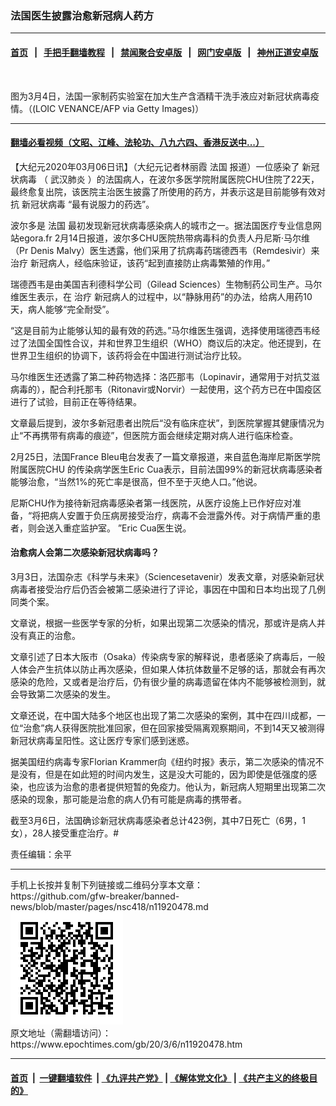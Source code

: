 ### 法国医生披露治愈新冠病人药方
------------------------

#### [首页](https://github.com/gfw-breaker/banned-news/blob/master/README.md) &nbsp;&nbsp;|&nbsp;&nbsp; [手把手翻墙教程](https://github.com/gfw-breaker/guides/wiki) &nbsp;&nbsp;|&nbsp;&nbsp; [禁闻聚合安卓版](https://github.com/gfw-breaker/bn-android) &nbsp;&nbsp;|&nbsp;&nbsp; [网门安卓版](https://github.com/oGate2/oGate) &nbsp;&nbsp;|&nbsp;&nbsp; [神州正道安卓版](https://github.com/SzzdOgate/update) 



<div><img alt="" class="aligncenter wp-post-image" src="https://i.epochtimes.com/assets/uploads/2020/03/GettyImages-1205267204-600x400.jpg"/>
<div class="red16 caption">
 <p>
  图为3月4日，法国一家制药实验室在加大生产含酒精干洗手液应对新冠状病毒疫情。（(LOIC VENANCE/AFP via Getty Images)）
 </p>
</div>
</div><hr/>

#### [翻墙必看视频（文昭、江峰、法轮功、八九六四、香港反送中...）](https://github.com/gfw-breaker/banned-news/blob/master/pages/link3.md)

<div><p>
 【大纪元2020年03月06日讯】（大纪元记者林丽霞
 <ok href="https://www.epochtimes.com/gb/tag/%E6%B3%95%E5%9B%BD.html">
  法国
 </ok>
 报道）一位感染了
 <ok href="https://www.epochtimes.com/gb/tag/%E6%96%B0%E5%86%A0%E7%8A%B6%E7%97%85%E6%AF%92.html">
  新冠状病毒
 </ok>
 （
 <ok href="https://www.epochtimes.com/gb/tag/%E6%AD%A6%E6%B1%89%E8%82%BA%E7%82%8E.html">
  武汉肺炎
 </ok>
 ）的法国病人，在波尔多医学院附属医院CHU住院了22天，最终愈复出院，该医院主治医生披露了所使用的药方，并表示这是目前能够有效对抗
 <ok href="https://www.epochtimes.com/gb/tag/%E6%96%B0%E5%86%A0%E7%8A%B6%E7%97%85%E6%AF%92.html">
  新冠状病毒
 </ok>
 “最有说服力的药选”。
</p>
<p>
 波尔多是
 <ok href="https://www.epochtimes.com/gb/tag/%E6%B3%95%E5%9B%BD.html">
  法国
 </ok>
 最初发现新冠状病毒感染病人的城市之一。据法国医疗专业信息网站egora.fr 2月14日报道，波尔多CHU医院热带病毒科的负责人丹尼斯·马尔维（Pr Denis Malvy）医生透露，他们采用了抗病毒药瑞德西韦（Remdesivir）来
 <ok href="https://www.epochtimes.com/gb/tag/%E6%B2%BB%E7%96%97.html">
  治疗
 </ok>
 新冠病人，经临床验证，该药“起到直接防止病毒繁殖的作用。”
</p>
<p>
 瑞德西韦是由美国吉利德科学公司（Gilead Sciences）生物制药公司生产。马尔维医生表示，在
 <ok href="https://www.epochtimes.com/gb/tag/%E6%B2%BB%E7%96%97.html">
  治疗
 </ok>
 新冠病人的过程中，以“静脉用药”的办法，给病人用药10天，病人能够“完全耐受”。
</p>
<p>
 “这是目前为止能够认知的最有效的药选。”马尔维医生强调，选择使用瑞德西韦经过了法国全国性合议，并和世界卫生组织（WHO）商议后的决定。他还提到，在世界卫生组织的协调下，该药将会在中国进行测试治疗比较。
</p>
<p>
 马尔维医生还透露了第二种药物选择：洛匹那韦（Lopinavir，通常用于对抗艾滋病毒的），配合利托那韦（Ritonavir或Norvir）一起使用，这个药方已在中国疫区进行了试验，目前正在等待结果。
</p>
<p>
 文章最后提到，波尔多新冠患者出院后“没有临床症状”，到医院掌握其健康情况为止“不再携带有病毒的痕迹”，但医院方面会继续定期对病人进行临床检查。
</p>
<p>
 2月25日，法国France Bleu电台发表了一篇文章报道，来自蓝色海岸尼斯医学院附属医院CHU 的传染病学医生Eric Cua表示，目前法国99%的新冠状病毒感染者能够治愈，“当然1%的死亡率是很高，但不至于灭绝人口。”他说。
</p>
<p>
 尼斯CHU作为接待新冠病毒感染者第一线医院，从医疗设施上已作好应对准备，“将把病人安置于负压病房接受治疗，病毒不会泄露外传。对于病情严重的患者，则会送入重症监护室。 ”Eric Cua医生说。
</p>
<h4>
 治愈病人会第二次感染新冠状病毒吗？
</h4>
<p>
 3月3日，法国杂志《科学与未来》（Sciencesetavenir）发表文章，对感染新冠状病毒者接受治疗后仍否会被第二感染进行了评论，事因在中国和日本均出现了几例同类个案。
</p>
<p>
 文章说，根据一些医学专家的分析，如果出现第二次感染的情况，那或许是病人并没有真正的治愈。
</p>
<p>
 文章引述了日本大阪市（Osaka）传染病专家的解释说，患者感染了病毒后，一般人体会产生抗体以防止再次感染，但如果人体抗体数量不足够的话，那就会有再次感染的危险，又或者是治疗后，仍有很少量的病毒遗留在体内不能够被检测到，就会导致第二次感染的发生。
</p>
<p>
 文章还说，在中国大陆多个地区也出现了第二次感染的案例，其中在四川成都，一位“治愈”病人获得医院批准回家，但在回家接受隔离观察期间，不到14天又被测得新冠状病毒呈阳性。这让医疗专家们感到迷惑。
</p>
<p>
 据美国纽约病毒专家Florian Krammer向《纽约时报》表示，第二次感染的情况不是没有，但是在如此短的时间内发生，这是没大可能的，因为即使是低强度的感染，也应该为治愈的患者提供短暂的免疫力。他认为，新冠病人短期里出现第二次感染的现象，那可能是治愈的病人仍有可能是病毒的携带者。
</p>
<p>
 截至3月6日，法国确诊新冠状病毒感染者总计423例，其中7日死亡（6男，1女），28人接受重症治疗。#
</p>
<p>
 责任编辑：余平
</p>
<p>
</p>
</div>
<hr/>
手机上长按并复制下列链接或二维码分享本文章：<br/>
https://github.com/gfw-breaker/banned-news/blob/master/pages/nsc418/n11920478.md <br/>
<a href='https://github.com/gfw-breaker/banned-news/blob/master/pages/nsc418/n11920478.md'><img src='https://github.com/gfw-breaker/banned-news/blob/master/pages/nsc418/n11920478.md.png'/></a> <br/>
原文地址（需翻墙访问）：https://www.epochtimes.com/gb/20/3/6/n11920478.htm


------------------------
#### [首页](https://github.com/gfw-breaker/banned-news/blob/master/README.md) &nbsp;|&nbsp; [一键翻墙软件](https://github.com/gfw-breaker/nogfw/blob/master/README.md) &nbsp;| [《九评共产党》](https://github.com/gfw-breaker/9ping.md/blob/master/README.md#九评之一评共产党是什么) | [《解体党文化》](https://github.com/gfw-breaker/jtdwh.md/blob/master/README.md) | [《共产主义的终极目的》](https://github.com/gfw-breaker/gczydzjmd.md/blob/master/README.md)


<img src='http://gfw-breaker.win/banned-news/pages/nsc418/n11920478.md' width='0px' height='0px'/>